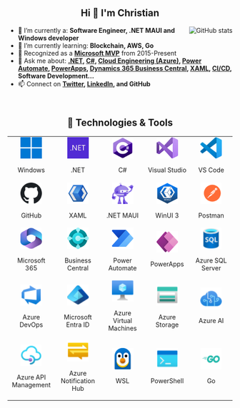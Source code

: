 <h2 align="center">Hi 👋 I'm Christian</h2>

<a  href="#">
<img  src="https://github.com/cmasdev/github-stats/blob/master/generated/overview.svg#gh-light-mode-only" alt="GitHub stats" align="right" />
</a>

- 🔭 I’m currently a: **Software Engineer, .NET MAUI and Windows developer**
- 🌱 I’m currently learning: **Blockchain, AWS, Go**
- 🏅 Recognized as a **[Microsoft MVP](https://mvp.microsoft.com/en-US/MVP/profile/079507f9-3c9a-e411-93f2-9cb65495d3c4)** from 2015-Present
- 💬 Ask me about: **[.NET](https://dotnet.microsoft.com/en-us/), [C#](https://learn.microsoft.com/en-us/dotnet/csharp/tour-of-csharp/), [Cloud Engineering (Azure)](https://azure.microsoft.com/en-us), [Power Automate](https://powerautomate.microsoft.com/en-us/), [PowerApps](https://powerapps.microsoft.com/en-us/), [Dynamics 365 Business Central](https://dynamics.microsoft.com/en-us/business-central/overview/), [XAML](https://learn.microsoft.com/en-us/visualstudio/xaml-tools/xaml-overview), [CI/CD](https://learn.microsoft.com/en-us/azure/devops/pipelines/architectures/devops-pipelines-baseline-architecture?view=azure-devops), Software Development...**
- 📫 Connect on **[Twitter](https://twitter.com/christianamado), [LinkedIn](https://www.linkedin.com/in/christianamado/), and GitHub**  
<br />

<h2 align="center">🔧 Technologies & Tools</h2>
<table align="center">
	<tr>
		<td align="center" width="96">
			<a href="https://www.microsoft.com/en-us/windows" target="_blank">
				<img src="./img/windows.svg" width="48" height="48" alt="Windows" title="Windows" />
			</a>
			<p>Windows</p>
		</td>
		<td align="center" width="96">
			<a href="https://dotnet.microsoft.com/en-us/" target="_blank">
				<img src="./img/dotnet.png" width="48" height="48" alt=".NET" title=".NET" />
			</a>
			<p>.NET</p>
		</td>
		<td align="center" width="96">
		  <a href="https://learn.microsoft.com/en-us/dotnet/csharp/" target="_blank">
			<img src="./img/csharp.png" width="48" height="48" alt="C#" title="C#" />
		  </a>
		  <p>C#</p>
		</td>
		<td align="center" width="96">
		  <a href="https://visualstudio.microsoft.com/vs/" target="_blank">
			<img src="./img/visual-studio.svg" width="48" height="48" alt="Visual Studio" title="Visual Studio" />
		  </a>
		  <p>Visual Studio</p>
		</td>
		<td align="center" width="96">
		  <a href="https://code.visualstudio.com/" target="_blank">
			<img src="./img/vs-code.svg" width="48" height="48" alt="Visual Studio Code" title="Visual Studio Code" />
		  </a>
		  <p>VS Code</p>
		</td>
	</tr>
	<tr>
		<td align="center" width="96">
		  <a href="https://github.com/" target="_blank">
			<img src="./img/github.svg" width="48" height="48" alt="GitHub" title="GitHub" />
		  </a>
		  <p>GitHub</p>
		</td>
		<td align="center" width="96">
		  <a href="https://learn.microsoft.com/en-us/visualstudio/xaml-tools/xaml-overview" target="_blank">
			<img src="./img/xaml.png" width="48" height="48" alt="XAML" alt="XAML" title="XAML" />
		  </a>
		  <p>XAML</p>
		</td>
		<td align="center" width="96">
		  <a href="https://docs.microsoft.com/en-us/dotnet/maui/" target="_blank">
			<img src="./img/maui.svg" width="48" height="48" alt=".NET MAUI" title=".NET MAUI" />
		  </a>
		  <p>.NET MAUI</p>
		</td>
		<td align="center" width="96">
		  <a href="https://learn.microsoft.com/en-us/windows/apps/winui/" target="_blank">
			<img src="./img/winui.png" width="48" height="48" alt="WinUI 3" title="WinUI 3" />
		  </a>
		  <p>WinUI 3</p>
		</td>
		<td align="center" width="96">
		  <a href="https://www.postman.com/" target="_blank">
			<img src="./img/postman.svg" width="48" height="48" alt="Postman" title="Postman" />
		  </a>
		  <p>Postman</p>
		</td>
	</tr>
	<tr>
		<td align="center" width="96">
		  <a href="https://www.microsoft.com/en-us/microsoft-365/" target="_blank">
			<img src="./img/microsoft-365.svg" width="48" height="48" alt="Microsoft 365" title="Microsoft 365" />
		  </a>
		  <p>Microsoft 365</p>
		</td>
		<td align="center" width="96">
		  <a href="https://dynamics.microsoft.com/en-us/business-central/overview/" target="_blank">
			<img src="./img/business-central.svg" width="48" height="48" alt="Business Central" title="Business Central" />
		  </a>
		  <p>Business Central</p>
		</td>
		<td align="center" width="96">
		  <a href="https://powerautomate.microsoft.com/en-us/" target="_blank">
			<img src="./img/power-automate.svg" width="48" height="48" alt="Power Automate" title="Power Automate" />
		  </a>
		  <p>Power Automate</p>
		</td>
		<td align="center" width="96">
		  <a href="https://powerapps.microsoft.com/en-us/" target="_blank">
			<img src="./img/power-apps.svg" width="48" height="48" alt="PowerApps" title="PowerApps" />
		  </a>
		  <p>PowerApps</p>
		</td>
		<td align="center" width="96">
		  <a href="https://azure.microsoft.com/en-us/products/azure-sql/" target="_blank">
			<img src="./img/azure-sql.svg" width="48" height="48" alt="Azure SQL Server" title="Azure SQL Server" />
		  </a>
		  <p>Azure SQL Server</p>
		</td>
	</tr>
	<tr>
		<td align="center" width="96">
		  <a href="https://azure.microsoft.com/en-us/services/devops/" target="_blank">
			<img src="./img/azure-devops.svg" width="48" height="48" alt="Azure DevOps" title="Azure DevOps" />
		  </a>
		  <p>Azure DevOps</p>
		</td>
		<td align="center" width="96">
		  <a href="https://www.microsoft.com/en-us/security/business/microsoft-entra" target="_blank">
			<img src="./img/entra-identity.svg" width="48" height="48" alt="Microsoft Entra ID" title="Microsoft Entra ID" />
		  </a>
		  <p>Microsoft Entra ID</p>
		</td>
		<td align="center" width="96">
		  <a href="https://azure.microsoft.com/en-us/products/virtual-machines" target="_blank">
			<img src="./img/virtual-machine.svg" width="48" height="48" alt="Azure Virtual Machines" title="Azure Virtual Machines" />
		  </a>
		  <p>Azure Virtual Machines</p>
		</td>
		<td align="center" width="96">
		  <a href="https://learn.microsoft.com/en-us/azure/storage/common/storage-introduction" target="_blank">
			<img src="./img/azure-storage.svg" width="48" height="48" alt="Azure Storage" title="Azure Storage" />
		  </a>
		  <p>Azure Storage</p>
		</td>
		<td align="center" width="96">
		  <a href="https://azure.microsoft.com/en-us/solutions/ai" target="_blank">
			<img src="./img/azure-cognitive-services.svg" width="48" height="48" alt="Azure AI" title="Azure AI" />
		  </a>
		  <p>Azure AI</p>
		</td>
	</tr>
	<tr>
		<td align="center" width="96">
		  <a href="https://azure.microsoft.com/en-us/products/api-management" target="_blank">
			<img src="./img/api-management-services.svg" width="48" height="48" alt="Azure API Management" title="Azure API Management" />
		  </a>
		  <p>Azure API Management</p>
		</td>
		<td align="center" width="96">
		  <a href="https://azure.microsoft.com/en-us/products/notification-hubs" target="_blank">
			<img src="./img/notification-hubs.svg" width="48" height="48" alt="Azure Notification Hub" title="Azure Notification Hub" />
		  </a>
		  <p>Azure Notification Hub</p>
		</td>
		<td align="center" width="96">
		  <a href="https://learn.microsoft.com/en-us/windows/wsl/about" target="_blank">
			<img src="./img/wsl.png" width="48" height="48" alt="WSL" title="WSL" />
		  </a>
		  <p>WSL</p>
		</td>
		<td align="center" width="96">
		  <a href="https://docs.microsoft.com/en-us/powershell/scripting/overview" target="_blank">
			<img src="./img/powershell.svg" width="48" height="48" alt="PowerShell" title="PowerShell" />
		  </a>
		  <p>PowerShell</p>
		</td>
		<td align="center" width="96">
		  <a href="https://go.dev/" target="_blank">
			<img src="./img/golang.svg" width="48" height="48" alt="Go" title="Go" />
		  </a>
		  <p>Go</p>
		</td>
	</tr>
</table>